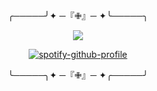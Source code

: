 <div id="header" align="center">

╭─────╯✦ ─『✙』─ ✦╰─────╮
<p align="center">
<img src="https://readme-typing-svg.demolab.com?font=Newsreader&weight=600&duration=2000&color=DA261C&center=true&width=460&lines=You,+Antinous!+Violent,+vicious,+scheming+-;%E3%80%80">
</p>

[![spotify-github-profile](https://spotify-github-profile.kittinanx.com/api/view?uid=31vqck2xnl327xecntooe7ptxtrq&cover_image=true&theme=novatorem&show_offline=false&background_color=121212&interchange=true&bar_color=ff0000&bar_color_cover=false)](https://spotify-github-profile.kittinanx.com/api/view?uid=31vqck2xnl327xecntooe7ptxtrq&redirect=true)

╰─────╮✦ ─『✙』─ ✦╭─────╯
